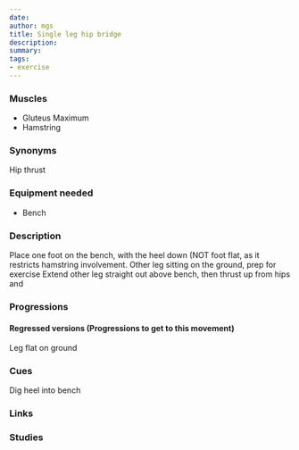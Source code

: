 ```yaml
---
date: 
author: mgs
title: Single leg hip bridge
description: 
summary: 
tags: 
- exercise
---
```

### Muscles
- Gluteus Maximum
- Hamstring
### Synonyms
Hip thrust
### Equipment needed
- Bench
### Description
Place one foot on the bench, with the heel down (NOT foot flat, as it restricts hamstring involvement.
Other leg sitting on the ground, prep for exercise
Extend other leg straight out above bench, then thrust up from hips and 
### Progressions
#### Regressed versions (Progressions to get to this movement)
Leg flat on ground
### Cues
Dig heel into bench 
### Links
### Studies
<!--stackedit_data:
eyJoaXN0b3J5IjpbMTg0MTI4NTcwNF19
-->